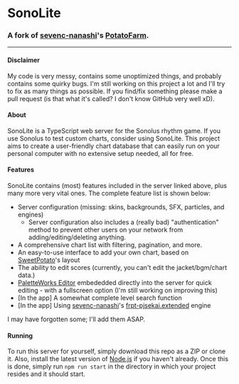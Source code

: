 # SonoLite
### A fork of [sevenc-nanashi](https://github.com/sevenc-nanashi)'s [PotatoFarm](https://github.com/sevenc-nanashi/PotatoFarm).
---
#### Disclaimer
My code is very messy, contains some unoptimized things, and probably contains some quirky bugs.  I'm still working on this project a lot and I'll try to fix as many things as possible.  If you find/fix something please make a pull request (is that what it's called?  I don't know GitHub very well xD).
#### About
SonoLite is a TypeScript web server for the Sonolus rhythm game.  If you use Sonolus to test custom charts, consider using SonoLite.  This project aims to create a user-friendly chart database that can easily run on your personal computer with no extensive setup needed, all for free.
#### Features
SonoLite contains (most) features included in the server linked above, plus many more very vital ones.  The complete feature list is shown below:
 - Server configuration (missing: skins, backgrounds, SFX, particles, and engines)
    - Server configuration also includes a (really bad) "authentication" method to prevent other users on your network from adding/editing/deleting anything.
 - A comprehensive chart list with filtering, pagination, and more.
 - An easy-to-use interface to add your own chart, based on [SweetPotato](https://potato.purplepalette.net)'s layout
 - The ability to edit scores (currently, you can't edit the jacket/bgm/chart data.)
 - [PaletteWorks Editor](https://paletteworks.mkpo.li/edit) embededded directly into the server for quick editing - with a fullscreen option (I'm still working on improving this)
 - [In the app] A somewhat complete level search function
 - [In the app] Using [sevenc-nanashi](https://github.com/sevenc-nanashi)'s [frpt-pjsekai.extended](https://fp.sevenc7c.com/sonolus/engines/frpt-pjsekai.extended) engine

I may have forgotten some; I'll add them ASAP.
#### Running
To run this server for yourself, simply download this repo as a ZIP or clone it.  Also, install the latest version of [Node.js](https://nodejs.org) if you haven't already.  Once this is done, simply run `npm run start` in the directory in which your project resides and it should start.